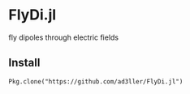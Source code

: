 # FlyDi.jl
fly dipoles through electric fields

## Install

    Pkg.clone("https://github.com/ad3ller/FlyDi.jl")